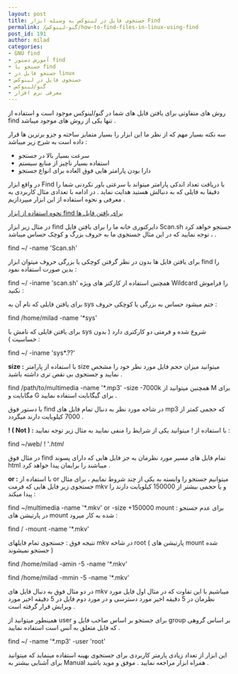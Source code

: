 ```yaml
---
layout: post
title: جستجوی فایل در لینوکس به وسیله ابزار Find
permalink: /گنو-لینوکس/how-to-find-files-in-linux-using-find
post_id: 191
author: milad
categories: 
- GNU find
- آموزش دستور find
- جستجو با find
- جستجو فایل در linux
- جستجوی فایل در لینوکس
- گنو/لینوکس
- معرفی نرم افزار
---
```


روش های متفاوتی برای یافتن فایل های شما در گنو/لینوکس موجود است و استفاده از find تنها یکی از روش های موجود میباشد .

سه نکته بسیار مهم که از نظر ما این ابزار را بسیار متمایز ساخته و جزو برترین ها قرار داده است به شرح زیر میباشد :
- سرعت بسیار بالا در جستجو
- استفاده بسیار ناچیز از منابع سیستم
- دارا بودن پارامتر هایی فوق العاده برای انواع جستجو

در واقع ابزار Find با دریافت تعداد اندکی پارامتر میتواند با سرعتی باور نکردنی شما را دقیقا به فایلی که به دنبالش هستید هدایت نماید .
در ادامه با تعدادی مثال کاربردی به معرفی و نحوه استفاده از این ابزار میپردازیم .


[نحوه استفاده از ابزار find برای یافتن فایل ها](http://tuxgeek.ir/who-to-find-files-in-linux-using-find)



در مثال زیر ابزار find دایرکتوری خانه ما را برای یافتن فایل Scan.sh جستجو خواهد کرد ، توجه نمایید که در این مثال جستجوی ما به حروف بزرگ و کوچک حساس میباشد .


find ~/ -name 'Scan.sh'

برای یافتن فایل ها بدون در نظر گرفتن کوچکی یا بزرگی حروف میتوان ابزار find را بدین صورت استفاده نمود :


find ~/ -iname 'scan.sh'
همچنین استفاده از کارکتر های ویژه Wildcard را فراموش نکنید :

برای یافتن فایلی که نام آن به sys ختم میشود حساس به بزرگی یا کوچکی حروف :

find /home/milad -name '*sys'

برای یافتن فایلی که نامش با sys شروع شده و فرمتی دو کارکتری دارد ( بدون حساسیت ) :


find ~/ -iname 'sys*.??'

**size :**
 با استفاده از پارامتر size میتوانید میزان حجم فایل مورد نظر خود را مشخص نمایید و جستجوی بی نقص تری داشته باشید .


find /path/to/multimedia -name '*.mp3' -size -7000k
همچنین میتوانید از M برای مگابایت و G برای گیگابایت استفاده نمایید .

با دستور فوق find در شاخه مورد نظر به دنبال تمام فایل های mp3 که حجمی کمتر از 7000 کیلوبایت دارند میگردد .

**! (‌ Not ) :** با استفاده از ! میتوانید یکی از شرایط را منفی نمایید به مثال زیر توجه نمایید :

find ~/web/ ! '*.html*

در مثال فوق find تمام فایل های مسیر مورد نظرمان به جز فایل هایی که دارای پسوند html میباشند را برایمان پیدا خواهد کرد .

**or :** با استفاده از or میتوانیم جستجو را وابسته به یکی از چند شروط نماییم ، برای مثال جستجوی زیر فایل هایی که فرمت mkv و 
یا حجمی بیشتر از 150000 کیلوبایت دارند را پیدا میکند :


find ~/multimedia -name '*.mkv' or -size +150000
mount : برای عدم جستجو در پارتیشن های mount شده به کار میرود :

find / -mount -name '*.mkv'

نتیجه فوق : جستجوی تمام فایلهای mkv در شاخه root ( پارتیشن های mount شده جستجو نمیشوند )


find /home/milad -amin -5 -name '*.mkv'

find /home/milad -mmin -5 -name '*.mkv'

در دو مثال فوق به دنبال فایل های mkv میباشیم با این تفاوت که در مثال اول فایل مورد نظرمان در 5 دقیقه اخیر مورد دسترسی و در مورد دوم فایل در 5 دقیقه اخیر مورد ویرایش قرار گرفته است .

همینطور میتوانید از user برای جستجو بر اساس صاحب فایل و group بر اساس گروهی که فایل متعلق به آنس است استفاده نمایید .


find ~/ -name '*.mp3' -user 'root'

این ابزار از تعداد زیادی پارمتر کاربردی برای جستجوی بهینه استفاده مینماید که میتوانید برای آشنایی بیشتر به Manual همراه ابزار مراجعه نمایید .
موفق و موید باشید .
